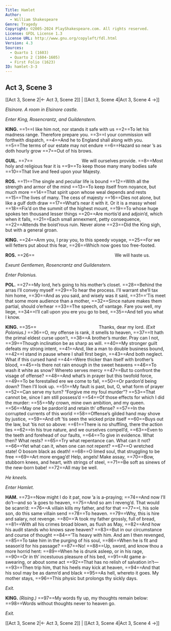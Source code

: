 ```yaml
---
Title: Hamlet
Author: 
  - William Shakespeare
Genre: Tragedy
Copyright: ©2005-2024 PlayShakespeare.com. All rights reserved.
License: GFDL License 1.3
License URL: http://www.gnu.org/copyleft/fdl.html
Version: 4.3
Sources:
  - Quarto 1 (1603)
  - Quarto 2 (1604-1605)
  - First Folio (1623)
ID: hamlet-3-3
---
```


## Act 3, Scene 3
[[Act 3, Scene 2|← Act 3, Scene 2]] | [[Act 3, Scene 4|Act 3, Scene 4 →]]

*Elsinore. A room in Elsinore castle.*

*Enter King, Rosencrantz, and Guildenstern.*

**KING.**
==1==I like him not, nor stands it safe with us
==2==To let his madness range. Therefore prepare you.
==3==I your commission will forthwith dispatch,
==4==And he to England shall along with you.
==5==The terms of our estate may not endure
==6==Hazard so near ’s as doth hourly grow
==7==Out of his brows.

**GUIL.**
==7==           We will ourselves provide.
==8==Most holy and religious fear it is
==9==To keep those many many bodies safe
==10==That live and feed upon your Majesty.

**ROS.**
==11==The single and peculiar life is bound
==12==With all the strength and armor of the mind
==13==To keep itself from noyance, but much more
==14==That spirit upon whose weal depends and rests
==15==The lives of many. The cess of majesty
==16==Dies not alone, but like a gulf doth draw
==17==What’s near it with it. Or it is a massy wheel
==18==Fix’d on the summit of the highest mount,
==19==To whose huge spokes ten thousand lesser things
==20==Are mortis’d and adjoin’d, which when it falls,
==21==Each small annexment, petty consequence,
==22==Attends the boist’rous ruin. Never alone
==23==Did the King sigh, but with a general groan.

**KING.**
==24==Arm you, I pray you, to this speedy voyage,
==25==For we will fetters put about this fear,
==26==Which now goes too free-footed.

**ROS.**
==26==                  We will haste us.

*Exeunt Gentlemen, Rosencrantz and Guildenstern.*

*Enter Polonius.*

**POL.**
==27==My lord, he’s going to his mother’s closet.
==28==Behind the arras I’ll convey myself
==29==To hear the process. I’ll warrant she’ll tax him home,
==30==And as you said, and wisely was it said,
==31==’Tis meet that some more audience than a mother,
==32==Since nature makes them partial, should o’erhear
==33==The speech, of vantage. Fare you well, my liege,
==34==I’ll call upon you ere you go to bed,
==35==And tell you what I know.

**KING.**
==35==              Thanks, dear my lord.
*(Exit Polonius.)*
==36==O, my offense is rank, it smells to heaven,
==37==It hath the primal eldest curse upon’t,
==38==A brother’s murder. Pray can I not,
==39==Though inclination be as sharp as will.
==40==My stronger guilt defeats my strong intent,
==41==And, like a man to double business bound,
==42==I stand in pause where I shall first begin,
==43==And both neglect. What if this cursed hand
==44==Were thicker than itself with brother’s blood,
==45==Is there not rain enough in the sweet heavens
==46==To wash it white as snow? Whereto serves mercy
==47==But to confront the visage of offense?
==48==And what’s in prayer but this twofold force,
==49==To be forestalled ere we come to fall,
==50==Or pardon’d being down? Then I’ll look up.
==51==My fault is past, but, O, what form of prayer
==52==Can serve my turn? “Forgive me my foul murder”?
==53==That cannot be, since I am still possess’d
==54==Of those effects for which I did the murder:
==55==My crown, mine own ambition, and my queen.
==56==May one be pardon’d and retain th’ offense?
==57==In the corrupted currents of this world
==58==Offense’s gilded hand may shove by justice,
==59==And oft ’tis seen the wicked prize itself
==60==Buys out the law, but ’tis not so above:
==61==There is no shuffling, there the action lies
==62==In his true nature, and we ourselves compell’d,
==63==Even to the teeth and forehead of our faults,
==64==To give in evidence. What then? What rests?
==65==Try what repentance can. What can it not?
==66==Yet what can it, when one can not repent?
==67==O wretched state! O bosom black as death!
==68==O limed soul, that struggling to be free
==69==Art more engag’d! Help, angels! Make assay,
==70==Bow, stubborn knees, and heart, with strings of steel,
==71==Be soft as sinews of the new-born babe!
==72==All may be well.

*He kneels.*

*Enter Hamlet.*

**HAM.**
==73==Now might I do it pat, now ’a is a-praying;
==74==And now I’ll do’t—and so ’a goes to heaven,
==75==And so am I reveng’d. That would be scann’d:
==76==A villain kills my father, and for that
==77==I, his sole son, do this same villain send
==78==To heaven.
==79==Why, this is hire and salary, not revenge.
==80==’A took my father grossly, full of bread,
==81==With all his crimes broad blown, as flush as May,
==82==And how his audit stands who knows save heaven?
==83==But in our circumstance and course of thought
==84==’Tis heavy with him. And am I then revenged,
==85==To take him in the purging of his soul,
==86==When he is fit and season’d for his passage?
==87==No!
==88==Up, sword, and know thou a more horrid hent:
==89==When he is drunk asleep, or in his rage,
==90==Or in th’ incestuous pleasure of his bed,
==91==At game a-swearing, or about some act
==92==That has no relish of salvation in’t⁠—
==93==Then trip him, that his heels may kick at heaven,
==94==And that his soul may be as damn’d and black
==95==As hell, whereto it goes. My mother stays,
==96==This physic but prolongs thy sickly days.

*Exit.*

**KING.**
*(Rising.)*
==97==My words fly up, my thoughts remain below:
==98==Words without thoughts never to heaven go.

*Exit.*

[[Act 3, Scene 2|← Act 3, Scene 2]] | [[Act 3, Scene 4|Act 3, Scene 4 →]]